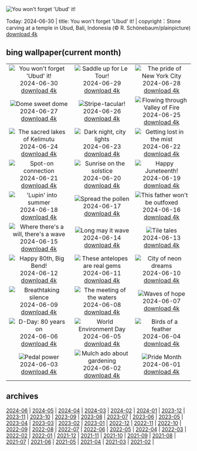 ![You won't forget 'Ubud' it!](https://cn.bing.com/th?id=OHR.UbudBali_EN-US3541248173_UHD.jpg&w=1000)

Today: 2024-06-30 | title: You won't forget 'Ubud' it! | copyright：Stone carving at a temple in Ubud, Bali, Indonesia (© R. Schönebaum/plainpicture) [download 4k](https://cn.bing.com/th?id=OHR.UbudBali_EN-US3541248173_UHD.jpg)

## bing wallpaper(current month)

|  |  |  |
| :----: | :----: | :----: |
| ![You won't forget 'Ubud' it!](https://cn.bing.com/th?id=OHR.UbudBali_EN-US3541248173_UHD.jpg&pid=hp&w=384&h=216&rs=1&c=4) <br/>2024-06-30 [download 4k](https://cn.bing.com/th?id=OHR.UbudBali_EN-US3541248173_UHD.jpg)| ![Saddle up for Le Tour!](https://cn.bing.com/th?id=OHR.TourCorsica_EN-US3437831281_UHD.jpg&pid=hp&w=384&h=216&rs=1&c=4) <br/>2024-06-29 [download 4k](https://cn.bing.com/th?id=OHR.TourCorsica_EN-US3437831281_UHD.jpg)| ![The pride of New York City](https://cn.bing.com/th?id=OHR.ChristopherPark_EN-US9362447266_UHD.jpg&pid=hp&w=384&h=216&rs=1&c=4) <br/>2024-06-28 [download 4k](https://cn.bing.com/th?id=OHR.ChristopherPark_EN-US9362447266_UHD.jpg)|
| ![Dome sweet dome](https://cn.bing.com/th?id=OHR.FlorenceDuomo_EN-US1448955167_UHD.jpg&pid=hp&w=384&h=216&rs=1&c=4) <br/>2024-06-27 [download 4k](https://cn.bing.com/th?id=OHR.FlorenceDuomo_EN-US1448955167_UHD.jpg)| ![Stripe-tacular!](https://cn.bing.com/th?id=OHR.CardinalfishAnemone_EN-US1278259894_UHD.jpg&pid=hp&w=384&h=216&rs=1&c=4) <br/>2024-06-26 [download 4k](https://cn.bing.com/th?id=OHR.CardinalfishAnemone_EN-US1278259894_UHD.jpg)| ![Flowing through Valley of Fire](https://cn.bing.com/th?id=OHR.FireWave_EN-US1154414797_UHD.jpg&pid=hp&w=384&h=216&rs=1&c=4) <br/>2024-06-25 [download 4k](https://cn.bing.com/th?id=OHR.FireWave_EN-US1154414797_UHD.jpg)|
| ![The sacred lakes of Kelimutu](https://cn.bing.com/th?id=OHR.FloresIsland_EN-US1042279828_UHD.jpg&pid=hp&w=384&h=216&rs=1&c=4) <br/>2024-06-24 [download 4k](https://cn.bing.com/th?id=OHR.FloresIsland_EN-US1042279828_UHD.jpg)| ![Dark night, city lights](https://cn.bing.com/th?id=OHR.DhakaBangladesh_EN-US0835586345_UHD.jpg&pid=hp&w=384&h=216&rs=1&c=4) <br/>2024-06-23 [download 4k](https://cn.bing.com/th?id=OHR.DhakaBangladesh_EN-US0835586345_UHD.jpg)| ![Getting lost in the mist](https://cn.bing.com/th?id=OHR.BrazilRainforest_EN-US0704211658_UHD.jpg&pid=hp&w=384&h=216&rs=1&c=4) <br/>2024-06-22 [download 4k](https://cn.bing.com/th?id=OHR.BrazilRainforest_EN-US0704211658_UHD.jpg)|
| ![Spot-on connection](https://cn.bing.com/th?id=OHR.LewaGiraffe_EN-US0571205457_UHD.jpg&pid=hp&w=384&h=216&rs=1&c=4) <br/>2024-06-21 [download 4k](https://cn.bing.com/th?id=OHR.LewaGiraffe_EN-US0571205457_UHD.jpg)| ![Sunrise on the solstice](https://cn.bing.com/th?id=OHR.KokinoMacedonia_EN-US0466604378_UHD.jpg&pid=hp&w=384&h=216&rs=1&c=4) <br/>2024-06-20 [download 4k](https://cn.bing.com/th?id=OHR.KokinoMacedonia_EN-US0466604378_UHD.jpg)| ![Happy Juneteenth!](https://cn.bing.com/th?id=OHR.LawrenceMosaic_EN-US0314379909_UHD.jpg&pid=hp&w=384&h=216&rs=1&c=4) <br/>2024-06-19 [download 4k](https://cn.bing.com/th?id=OHR.LawrenceMosaic_EN-US0314379909_UHD.jpg)|
| !['Lupin' into summer](https://cn.bing.com/th?id=OHR.LupinIceland_EN-US0093427185_UHD.jpg&pid=hp&w=384&h=216&rs=1&c=4) <br/>2024-06-18 [download 4k](https://cn.bing.com/th?id=OHR.LupinIceland_EN-US0093427185_UHD.jpg)| ![Spread the pollen](https://cn.bing.com/th?id=OHR.HummingThistle_EN-US9897642087_UHD.jpg&pid=hp&w=384&h=216&rs=1&c=4) <br/>2024-06-17 [download 4k](https://cn.bing.com/th?id=OHR.HummingThistle_EN-US9897642087_UHD.jpg)| ![This father won't be outfoxed](https://cn.bing.com/th?id=OHR.RedFoxDad_EN-US9773161483_UHD.jpg&pid=hp&w=384&h=216&rs=1&c=4) <br/>2024-06-16 [download 4k](https://cn.bing.com/th?id=OHR.RedFoxDad_EN-US9773161483_UHD.jpg)|
| ![Where there's a will, there's a wave](https://cn.bing.com/th?id=OHR.NazareWave_EN-US9510827848_UHD.jpg&pid=hp&w=384&h=216&rs=1&c=4) <br/>2024-06-15 [download 4k](https://cn.bing.com/th?id=OHR.NazareWave_EN-US9510827848_UHD.jpg)| ![Long may it wave](https://cn.bing.com/th?id=OHR.FlagsDC_EN-US9363778856_UHD.jpg&pid=hp&w=384&h=216&rs=1&c=4) <br/>2024-06-14 [download 4k](https://cn.bing.com/th?id=OHR.FlagsDC_EN-US9363778856_UHD.jpg)| ![Tile tales](https://cn.bing.com/th?id=OHR.RegistanUzbekistan_EN-US7287760362_UHD.jpg&pid=hp&w=384&h=216&rs=1&c=4) <br/>2024-06-13 [download 4k](https://cn.bing.com/th?id=OHR.RegistanUzbekistan_EN-US7287760362_UHD.jpg)|
| ![Happy 80th, Big Bend!](https://cn.bing.com/th?id=OHR.BigBendMilkyWay_EN-US7213876995_UHD.jpg&pid=hp&w=384&h=216&rs=1&c=4) <br/>2024-06-12 [download 4k](https://cn.bing.com/th?id=OHR.BigBendMilkyWay_EN-US7213876995_UHD.jpg)| ![These antelopes are real gems](https://cn.bing.com/th?id=OHR.GemsbokBotswana_EN-US7126985499_UHD.jpg&pid=hp&w=384&h=216&rs=1&c=4) <br/>2024-06-11 [download 4k](https://cn.bing.com/th?id=OHR.GemsbokBotswana_EN-US7126985499_UHD.jpg)| ![City of neon dreams](https://cn.bing.com/th?id=OHR.OsakaNight_EN-US7022302235_UHD.jpg&pid=hp&w=384&h=216&rs=1&c=4) <br/>2024-06-10 [download 4k](https://cn.bing.com/th?id=OHR.OsakaNight_EN-US7022302235_UHD.jpg)|
| ![Breathtaking silence](https://cn.bing.com/th?id=OHR.BardenasBiosphere_EN-US6936891495_UHD.jpg&pid=hp&w=384&h=216&rs=1&c=4) <br/>2024-06-09 [download 4k](https://cn.bing.com/th?id=OHR.BardenasBiosphere_EN-US6936891495_UHD.jpg)| ![The meeting of the waters](https://cn.bing.com/th?id=OHR.KillikRiverAlaska_EN-US6860539516_UHD.jpg&pid=hp&w=384&h=216&rs=1&c=4) <br/>2024-06-08 [download 4k](https://cn.bing.com/th?id=OHR.KillikRiverAlaska_EN-US6860539516_UHD.jpg)| ![Waves of hope](https://cn.bing.com/th?id=OHR.HumpbackFamily_EN-US6789097648_UHD.jpg&pid=hp&w=384&h=216&rs=1&c=4) <br/>2024-06-07 [download 4k](https://cn.bing.com/th?id=OHR.HumpbackFamily_EN-US6789097648_UHD.jpg)|
| ![D-Day: 80 years on](https://cn.bing.com/th?id=OHR.LesBravesNormandy_EN-US6707866678_UHD.jpg&pid=hp&w=384&h=216&rs=1&c=4) <br/>2024-06-06 [download 4k](https://cn.bing.com/th?id=OHR.LesBravesNormandy_EN-US6707866678_UHD.jpg)| ![World Environment Day](https://cn.bing.com/th?id=OHR.MadagascarRiver_EN-US6642458773_UHD.jpg&pid=hp&w=384&h=216&rs=1&c=4) <br/>2024-06-05 [download 4k](https://cn.bing.com/th?id=OHR.MadagascarRiver_EN-US6642458773_UHD.jpg)| ![Birds of a feather](https://cn.bing.com/th?id=OHR.ChestnutBeeEater_EN-US6538566329_UHD.jpg&pid=hp&w=384&h=216&rs=1&c=4) <br/>2024-06-04 [download 4k](https://cn.bing.com/th?id=OHR.ChestnutBeeEater_EN-US6538566329_UHD.jpg)|
| ![Pedal power](https://cn.bing.com/th?id=OHR.CopenhagenBicycles_EN-US6431027482_UHD.jpg&pid=hp&w=384&h=216&rs=1&c=4) <br/>2024-06-03 [download 4k](https://cn.bing.com/th?id=OHR.CopenhagenBicycles_EN-US6431027482_UHD.jpg)| ![Mulch ado about gardening](https://cn.bing.com/th?id=OHR.GardenWeek_EN-US6333815527_UHD.jpg&pid=hp&w=384&h=216&rs=1&c=4) <br/>2024-06-02 [download 4k](https://cn.bing.com/th?id=OHR.GardenWeek_EN-US6333815527_UHD.jpg)| ![Pride Month](https://cn.bing.com/th?id=OHR.PrideMonthSF_EN-US6251373281_UHD.jpg&pid=hp&w=384&h=216&rs=1&c=4) <br/>2024-06-01 [download 4k](https://cn.bing.com/th?id=OHR.PrideMonthSF_EN-US6251373281_UHD.jpg)|

## archives

[2024-06](./archives/2024-06.md) | [2024-05](./archives/2024-05.md) | [2024-04](./archives/2024-04.md) | [2024-03](./archives/2024-03.md) | [2024-02](./archives/2024-02.md) | [2024-01](./archives/2024-01.md) | [2023-12](./archives/2023-12.md) | [2023-11](./archives/2023-11.md) |
[2023-10](./archives/2023-10.md) | [2023-09](./archives/2023-09.md) | [2023-08](./archives/2023-08.md) | [2023-07](./archives/2023-07.md) | [2023-06](./archives/2023-06.md) | [2023-05](./archives/2023-05.md) | [2023-04](./archives/2023-04.md) | [2023-03](./archives/2023-03.md) |
[2023-02](./archives/2023-02.md) | [2023-01](./archives/2023-01.md) | [2022-12](./archives/2022-12.md) | [2022-11](./archives/2022-11.md) | [2022-10](./archives/2022-10.md) | [2022-09](./archives/2022-09.md) | [2022-08](./archives/2022-08.md) | [2022-07](./archives/2022-07.md) |
[2022-06](./archives/2022-06.md) | [2022-05](./archives/2022-05.md) | [2022-04](./archives/2022-04.md) | [2022-03](./archives/2022-03.md) | [2022-02](./archives/2022-02.md) | [2022-01](./archives/2022-01.md) | [2021-12](./archives/2021-12.md) | [2021-11](./archives/2021-11.md) |
[2021-10](./archives/2021-10.md) | [2021-09](./archives/2021-09.md) | [2021-08](./archives/2021-08.md) | [2021-07](./archives/2021-07.md) | [2021-06](./archives/2021-06.md) | [2021-05](./archives/2021-05.md) | [2021-04](./archives/2021-04.md) | [2021-03](./archives/2021-03.md) |
[2021-02](./archives/2021-02.md) |
